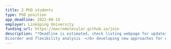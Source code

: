 ```yaml
---
title: 2 PhD students
type: PhD position
app_deadline: 2022-08-14
employer: Linköping University
funding_url: https://macromolecular.github.io/join
description: "*Deadline is estimated, check listing webpage for updates.<br><br>* These positions will be tailored to the successful applicant’s skills, in the following projects; <b>(1) Multi-dataset analysis -</b>  developing new approaches for extracting weak signal from macromolecular electron density. For our previous work, see the [PanDDA webpage](https://pandda.bitbucket.io/pandda/), <b>(2) 
Disorder and flexibility analysis -</b> developing new approaches for extracting and characterising flexibility in experimental macromolecular structures. For our previous work, see the [ECHT webpage](https://pandda.bitbucket.io/pandemic/echt.html), <b>(3) Multi-dataset analysis of protein dynamics -</b> developing new multi-dataset approaches for modelling crystallographic and cryo-EM macromolecular structures, <b>(4) Statistical methods of model building and decision making</b> in macromolecular crystallography/cryo-EM."
---
```

